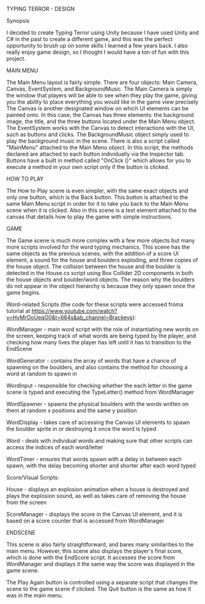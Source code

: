 TYPING TERROR - DESIGN

Synopsis

I decided to create Typing Terror using Unity because I have used Unity and C# in the past to create a different game, and this was the perfect opportunity to brush up on some skills I learned a few years back. I also really enjoy game design, so I thought I would have a ton of fun with this project.


MAIN MENU

The Main Menu layout is fairly simple. There are four objects: Main Camera, Canvas, EventSystem, and BackgroundMusic.
    The Main Camera is simply the window that players will be able to see when they play the game, giving you the ability to place everything you would like in the game view precisely
    The Canvas is another designated window on which UI elements can be painted onto. In this case, the Canvas has three elements: the background image, the title, and the three buttons located under the Main Menu object.
    The EventSystem works with the Canvas to detect interactions with the UI, such as buttons and clicks.
    The BackgroundMusic object simply used to play the background music in the scene.
There is also a script called "MainMenu" attached to the Main Menu object. In this script, the methods declared are attached to each button individually via the Inspector tab. Buttons have a built in method called "OnClick ()" which allows for you to execute a method in your own script only if the button is clicked.


HOW TO PLAY

The How to Play scene is even simpler, with the same exact objects and only one button, which is the Back button. This button is attached to the same Main Menu script in order for it to take you back to the Main Menu scene when it is clicked. Also in this scene is a text element attached to the canvas that details how to play the game with simple instructions.


GAME

The Game scene is much more complex with a few more objects but many more scripts involved for the word typing mechanics. This scene has the same objects as the previous scenes, with the addition of a score UI element, a sound for the house and boulders exploding, and three copies of the house object. The collision between the house and the boulder is detected in the House.cs script using Box Collider 2D components in both the house objects and boulder/word objects. The reason why the boulders do not appear in the object hierarchy is because they only spawn once the game begins.

Word-related Scripts (the code for these scripts were accessed froma tutorial at https://www.youtube.com/watch?v=HvMrOoUeqO0&t=664s&ab_channel=Brackeys):

WordManager - main word script with the role of instantiating new words on the screen, keeping track of what words are being typed by the player, and checking how many lives the player has left until it has to transition to the EndScene

WordGenerator - contains the array of words that have a chance of spawning on the boulders, and also contains the method for choosing a word at random to spawn in

WordInput - responsible for checking whether the each letter in the game scene is typed and executing the TypeLetter() method from WordManager

WordSpawner - spawns the physical boulders with the words written on them at random x positions and the same y position

WordDisplay - takes care of accessing the Canvas UI elements to spawn the boulder sprite in or destroying it once the word is typed

Word - deals with individual words and making sure that other scripts can access the indices of each word/letter

WordTimer - ensures that words spawn with a delay in between each spawn, with the delay becoming shorter and shorter after each word typed

Score/Visual Scripts:

House - displays an explosion animation when a house is destroyed and plays the explosion sound, as well as takes care of removing the house from the screen

ScoreManager - displays the score in the Canvas UI element, and it is based on a score counter that is accessed from WordManager


ENDSCENE

This scene is also fairly straightforward, and bares many similarities to the main menu. However, this scene also displays the player's final score, which is done with the EndScore script. It accesses the score from WordManager and displays it the same way the score was displayed in the game scene.

The Play Again button is controlled using a separate script that changes the scene to the game scene if clicked. The Quit button is the same as how it was in the main menu.